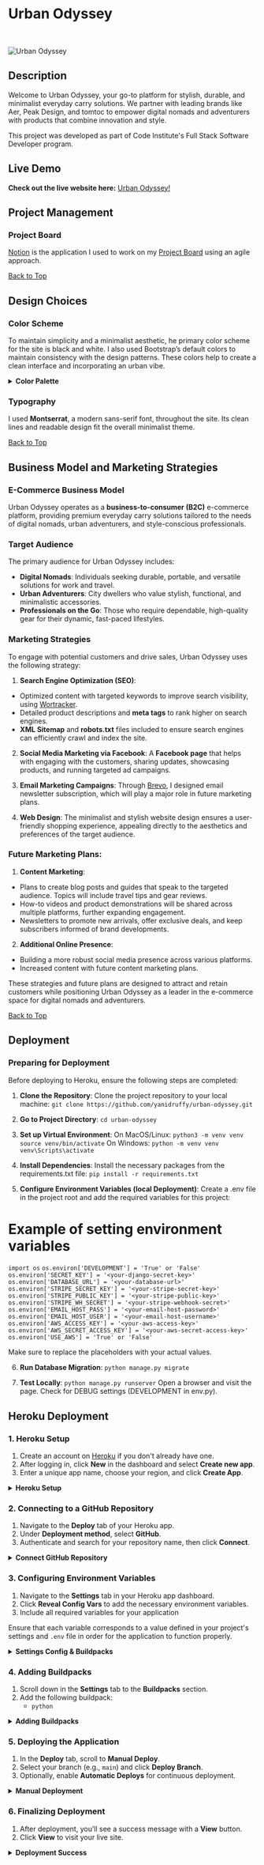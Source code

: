 # Urban Odyssey
<a name="top"></a><br>

![Urban Odyssey](./docs/readme_images/amiresponsive.png)

## Description

Welcome to Urban Odyssey, your go-to platform for stylish, durable, and minimalist everyday carry solutions. We partner with leading brands like Aer, Peak Design, and tomtoc to empower digital nomads and adventurers with products that combine innovation and style.

This project was developed as part of Code Institute's Full Stack Software Developer program.

## Live Demo

**Check out the live website here:** [Urban Odyssey!](https://urban-odyssey-d9c0f3df42fe.herokuapp.com/)

## Project Management

### Project Board

[Notion](https://www.notion.so/) is the application I used to work on my [Project Board](https://www.notion.so/Urban-Odyssey-12a9d8c205da8089a485cf101b551234?pvs=4) using an agile approach.

[Back to Top](#top)

## Design Choices

### Color Scheme

To maintain simplicity and a minimalist aesthetic, he primary color scheme for the site is black and white. I also used Bootstrap’s default colors to maintain consistency with the design patterns. These colors help to create a clean interface and incorporating an urban vibe.

<details>
<summary><strong>Color Palette</strong></summary>

![Color Palette by Coolors](./docs/readme_images/color-palette.png)

</details>

### Typography

I used **Montserrat**, a modern sans-serif font, throughout the site. Its clean lines and readable design fit the overall minimalist theme.

[Back to Top](#top)

## Business Model and Marketing Strategies

### E-Commerce Business Model

Urban Odyssey operates as a **business-to-consumer (B2C)** e-commerce platform, providing premium everyday carry solutions tailored to the needs of digital nomads, urban adventurers, and style-conscious professionals.

### Target Audience

The primary audience for Urban Odyssey includes:
- **Digital Nomads**: Individuals seeking durable, portable, and versatile solutions for work and travel.
- **Urban Adventurers**: City dwellers who value stylish, functional, and minimalistic accessories.
- **Professionals on the Go**: Those who require dependable, high-quality gear for their dynamic, fast-paced lifestyles.

### Marketing Strategies

To engage with potential customers and drive sales, Urban Odyssey uses the following strategy:

1. **Search Engine Optimization (SEO)**:
- Optimized content with targeted keywords to improve search visibility, using [Wortracker](https://www.wordtracker.com/).
- Detailed product descriptions and **meta tags** to rank higher on search engines.
- **XML Sitemap** and **robots.txt** files included to ensure search engines can efficiently crawl and index the site.

2. **Social Media Marketing via Facebook**:
A **Facebook page** that helps with engaging with the customers, sharing updates, showcasing products, and running targeted ad campaigns.

3. **Email Marketing Campaigns**:
Through [Brevo](https://app.brevo.com/), I designed email newsletter subscription, which will play a major role in future marketing plans.

4. **Web Design**:
The minimalist and stylish website design ensures a user-friendly shopping experience, appealing directly to the aesthetics and preferences of the target audience.

### Future Marketing Plans:

1. **Content Marketing**:
- Plans to create blog posts and guides that speak to the targeted audience. Topics will include travel tips and gear reviews.
- How-to videos and product demonstrations will be shared across multiple platforms, further expanding engagement.
- Newsletters to promote new arrivals, offer exclusive deals, and keep subscribers informed of brand developments.

2. **Additional Online Presence**:
- Building a more robust social media presence across various platforms.
- Increased content with future content marketing plans.

These strategies and future plans are designed to attract and retain customers while positioning Urban Odyssey as a leader in the e-commerce space for digital nomads and adventurers.

[Back to Top](#top)

## Deployment

### Preparing for Deployment

Before deploying to Heroku, ensure the following steps are completed:

1. **Clone the Repository**:
Clone the project repository to your local machine:
```git clone https://github.com/yanidruffy/urban-odyssey.git```

2. **Go to Project Directory**:
```cd urban-odyssey```

3. **Set up Virtual Environment**:
On MacOS/Linux:
```python3 -m venv venv```
```source venv/bin/activate```
On Windows:
```python -m venv venv```
```venv\Scripts\activate```

4. **Install Dependencies**:
Install the necessary packages from the requirements.txt file:
```pip install -r requirements.txt```

5. **Configure Environment Variables (local Deployment)**:
Create a .env file in the project root and add the required variables for this project:

# Example of setting environment variables
```import os```
```os.environ['DEVELOPMENT'] = 'True' or 'False'```
```os.environ['SECRET_KEY'] = '<your-django-secret-key>'```
```os.environ['DATABASE_URL'] = '<your-database-url>'```
```os.environ['STRIPE_SECRET_KEY'] = '<your-stripe-secret-key>'```
```os.environ['STRIPE_PUBLIC_KEY'] = '<your-stripe-public-key>'```
```os.environ['STRIPE_WH_SECRET'] = '<your-stripe-webhook-secret>'```
```os.environ['EMAIL_HOST_PASS'] = '<your-email-host-password>'```
```os.environ['EMAIL_HOST_USER'] = '<your-email-host-username>'```
```os.environ['AWS_ACCESS_KEY'] = '<your-aws-access-key>'```
```os.environ['AWS_SECRET_ACCESS_KEY'] = '<your-aws-secret-access-key>'```
```os.environ['USE_AWS'] = 'True' or 'False'```

Make sure to replace the placeholders with your actual values.

6. **Run Database Migration**:
```python manage.py migrate```

7. **Test Locally**:
```python manage.py runserver```
Open a browser and visit the page. Check for DEBUG settings (DEVELOPMENT in env.py).

## Heroku Deployment

### 1. Heroku Setup
1. Create an account on [Heroku](https://www.heroku.com/) if you don't already have one.
2. After logging in, click **New** in the dashboard and select **Create new app**.
3. Enter a unique app name, choose your region, and click **Create App**.

<details>
<summary><strong>Heroku Setup</strong></summary>

![Heroku Start Deployment Example](./docs/readme_images/deployment-start.png)
![Create App Form Deployment](./docs/readme_images/deployment-start-steps.png)

</details>

### 2. Connecting to a GitHub Repository
1. Navigate to the **Deploy** tab of your Heroku app.
2. Under **Deployment method**, select **GitHub**.
3. Authenticate and search for your repository name, then click **Connect**.

<details>
<summary><strong>Connect GitHub Repository</strong></summary>

![Connect GitHub Example](./docs/readme_images/deployment-github-connect.png)

</details>

### 3. Configuring Environment Variables
1. Navigate to the **Settings** tab in your Heroku app dashboard.
2. Click **Reveal Config Vars** to add the necessary environment variables.
3. Include all required variables for your application

Ensure that each variable corresponds to a value defined in your project's settings and `.env` file in order for the application to function properly.

<details>
<summary><strong>Settings Config & Buildpacks</strong></summary>

![Config Vars](./docs/readme_images/deployment-config.png)

</details>

### 4. Adding Buildpacks
1. Scroll down in the **Settings** tab to the **Buildpacks** section.
2. Add the following buildpack:
	- `python`

<details>
<summary><strong>Adding Buildpacks</strong></summary>

![Buildpacks Example](./docs/readme_images/deployment-buildpack.png)

</details>

### 5. Deploying the Application
1. In the **Deploy** tab, scroll to **Manual Deploy**.
2. Select your branch (e.g., `main`) and click **Deploy Branch**.
3. Optionally, enable **Automatic Deploys** for continuous deployment.

<details>
<summary><strong>Manual Deployment</strong></summary>

![Manual Deployment Example](./docs/readme_images/deployment-branch.png)

</details>

### 6. Finalizing Deployment
1. After deployment, you’ll see a success message with a **View** button.
2. Click **View** to visit your live site.

<details>
<summary><strong>Deployment Success</strong></summary>

![Deployment Success Example](./docs/readme_images/deployment-success.png)

</details>
